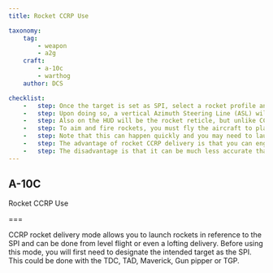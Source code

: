 ```yaml
---
title: Rocket CCRP Use 

taxonomy:
    tag:
        - weapon
        - a2g
    craft:
        - a-10c
        - warthog
    author: DCS

checklist:
    -   step: Once the target is set as SPI, select a rocket profile and set the master mode to CCRP. 
    -   step: Upon doing so, a vertical Azimuth Steering Line (ASL) will be drawn on the HUD along the heading to the SPI. A short distance from the top of the ASL is a small circle with a dot inside called the Solution Cue. 
    -   step: Also on the HUD will be the rocket reticle, but unlike CCIP mode, there will be no range numeric or analog bar.
    -   step: To aim and fire rockets, you must fly the aircraft to place the rocket reticle pipper inside the small Solution Cue.  In doing so, you align the aircraft along the proper heading and attitude to launch rockets for impact at the SPI location. 
    -   step: Note that this can happen quickly and you may need to launch several rockets in a short time before you can no longer keep the pipper in the Solution Cue. 
    -   step: The advantage of rocket CCRP delivery is that you can engage from further way while in level flight or even pitched-up to loft rockets.  
    -   step: The disadvantage is that it can be much less accurate than CCIP delivery.  You would generally use CCRP mode against a heavily defended target in order to suppress it
---
```


## A-10C 
Rocket CCRP Use 

===

CCRP rocket delivery mode allows you to launch rockets in reference to the SPI and can be done from level flight or even a lofting delivery.  Before using this mode, you will first need to designate the intended target as the SPI.  This could be done with the TDC, TAD, Maverick, Gun pipper or TGP. 
